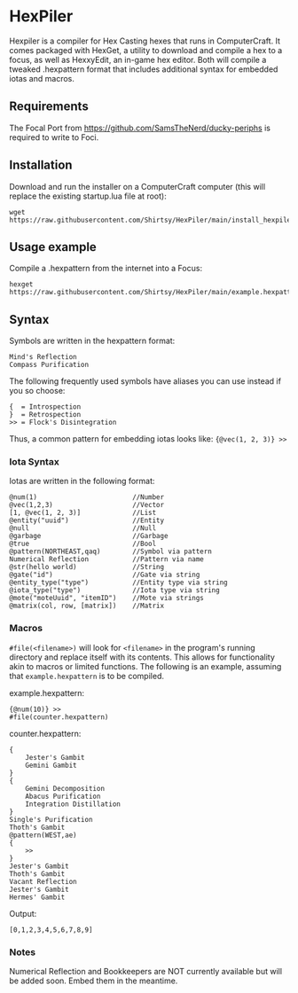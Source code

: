 # HexPiler
Hexpiler is a compiler for Hex Casting hexes that runs in ComputerCraft. It comes packaged with HexGet, a utility to download and compile a hex to a focus, as well as HexxyEdit, an in-game hex editor. Both will compile a tweaked .hexpattern format that includes additional syntax for embedded iotas and macros.

## Requirements
The Focal Port from https://github.com/SamsTheNerd/ducky-periphs is required to write to Foci.

## Installation
Download and run the installer on a ComputerCraft computer (this will replace the existing startup.lua file at root):
```
wget https://raw.githubusercontent.com/Shirtsy/HexPiler/main/install_hexpiler.lua
```

## Usage example
Compile a .hexpattern from the internet into a Focus:
```
hexget https://raw.githubusercontent.com/Shirtsy/HexPiler/main/example.hexpattern
```

## Syntax

Symbols are written in the hexpattern format:

```
Mind's Reflection
Compass Purification
```

The following frequently used symbols have aliases you can use instead if you so choose:
```
{  = Introspection
}  = Retrospection
>> = Flock's Disintegration
```

Thus, a common pattern for embedding iotas looks like: ```{@vec(1, 2, 3)} >>```

### Iota Syntax
Iotas are written in the following format:
```
@num(1)                        //Number
@vec(1,2,3)                    //Vector
[1, @vec(1, 2, 3)]             //List
@entity("uuid")                //Entity 
@null                          //Null
@garbage                       //Garbage
@true                          //Bool
@pattern(NORTHEAST,qaq)        //Symbol via pattern
Numerical Reflection           //Pattern via name
@str(hello world)              //String
@gate("id")                    //Gate via string
@entity_type("type")           //Entity type via string
@iota_type("type")             //Iota type via string
@mote("moteUuid", "itemID")    //Mote via strings
@matrix(col, row, [matrix])    //Matrix
```

### Macros
```#file(<filename>)``` will look for ```<filename>``` in the program's running directory and replace itself with its contents. This allows for functionality akin to macros or limited functions. The following is an example, assuming that ```example.hexpattern``` is to be compiled.

example.hexpattern:
```
{@num(10)} >>
#file(counter.hexpattern)
```
counter.hexpattern:
```
{
    Jester's Gambit
    Gemini Gambit
}
{
    Gemini Decomposition
    Abacus Purification
    Integration Distillation
}
Single's Purification
Thoth's Gambit
@pattern(WEST,ae)
{
    >>
}
Jester's Gambit
Thoth's Gambit
Vacant Reflection
Jester's Gambit
Hermes' Gambit
```
Output:
```
[0,1,2,3,4,5,6,7,8,9]
```

### Notes
Numerical Reflection and Bookkeepers are NOT currently available but will be added soon. Embed them in the meantime.
